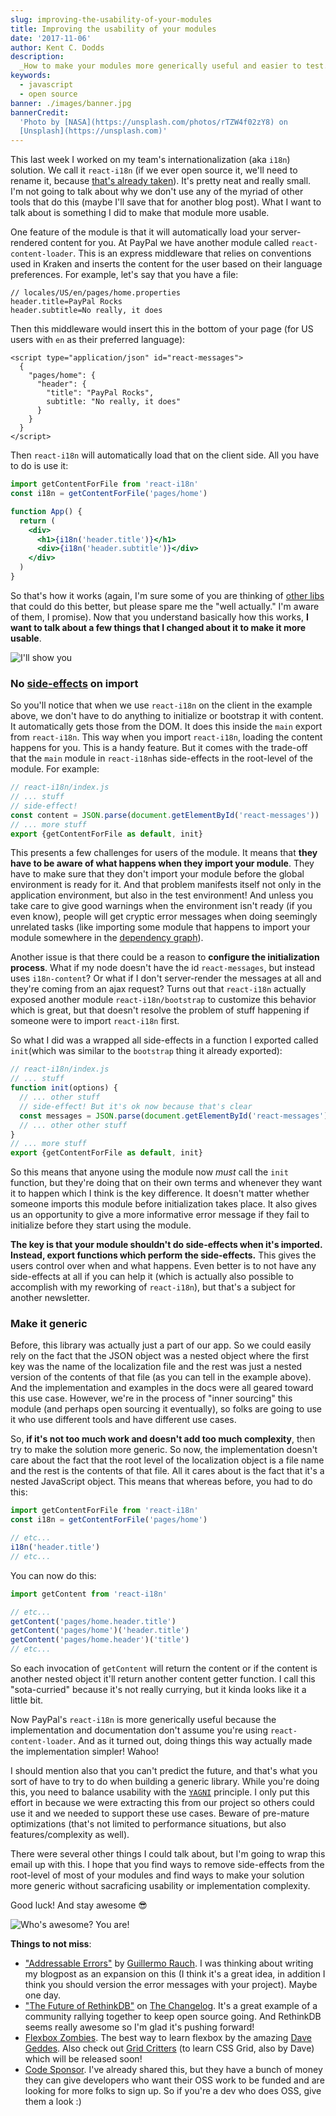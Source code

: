 ```yaml
---
slug: improving-the-usability-of-your-modules
title: Improving the usability of your modules
date: '2017-11-06'
author: Kent C. Dodds
description:
  _How to make your modules more generically useful and easier to test._
keywords:
  - javascript
  - open source
banner: ./images/banner.jpg
bannerCredit:
  'Photo by [NASA](https://unsplash.com/photos/rTZW4f02zY8) on
  [Unsplash](https://unsplash.com)'
---
```


This last week I worked on my team's internationalization (aka `i18n`) solution.
We call it `react-i18n` (if we ever open source it, we'll need to rename it,
because [that's already taken](https://www.npmjs.com/package/react-i18n)). It's
pretty neat and really small. I'm not going to talk about why we don't use any
of the myriad of other tools that do this (maybe I'll save that for another blog
post). What I want to talk about is something I did to make that module more
usable.

One feature of the module is that it will automatically load your
server-rendered content for you. At PayPal we have another module called
`react-content-loader`. This is an express middleware that relies on conventions
used in Kraken and inserts the content for the user based on their language
preferences. For example, let's say that you have a file:

```
// locales/US/en/pages/home.properties
header.title=PayPal Rocks
header.subtitle=No really, it does
```

Then this middleware would insert this in the bottom of your page (for US users
with `en` as their preferred language):

```
<script type="application/json" id="react-messages">
  {
    "pages/home": {
      "header": {
        "title": "PayPal Rocks",
        subtitle: "No really, it does"
      }
    }
  }
</script>
```

Then `react-i18n` will automatically load that on the client side. All you have
to do is use it:

```jsx
import getContentForFile from 'react-i18n'
const i18n = getContentForFile('pages/home')

function App() {
  return (
    <div>
      <h1>{i18n('header.title')}</h1>
      <div>{i18n('header.subtitle')}</div>
    </div>
  )
}
```

So that's how it works (again, I'm sure some of you are thinking of
[other libs](https://www.npmjs.com/search?q=react%20i18n) that could do this
better, but please spare me the "well actually." I'm aware of them, I promise).
Now that you understand basically how this works, **I want to talk about a few
things that I changed about it to make it more usable**.

![I'll show you](./images/0.gif)

### No [side-effects](https://en.wikipedia.org/wiki/Side_effect_%28computer_science%29) on import

So you'll notice that when we use `react-i18n` on the client in the example
above, we don't have to do anything to initialize or bootstrap it with content.
It automatically gets those from the DOM. It does this inside the `main` export
from `react-i18n`. This way when you import `react-i18n`, loading the content
happens for you. This is a handy feature. But it comes with the trade-off that
the `main` module in `react-i18n`has side-effects in the root-level of the
module. For example:

```js
// react-i18n/index.js
// ... stuff
// side-effect!
const content = JSON.parse(document.getElementById('react-messages'))
// ... more stuff
export {getContentForFile as default, init}
```

This presents a few challenges for users of the module. It means that **they
have to be aware of what happens when they import your module**. They have to
make sure that they don't import your module before the global environment is
ready for it. And that problem manifests itself not only in the application
environment, but also in the test environment! And unless you take care to give
good warnings when the environment isn't ready (if you even know), people will
get cryptic error messages when doing seemingly unrelated tasks (like importing
some module that happens to import your module somewhere in the
[dependency graph](https://twitter.com/kentcdodds/status/922114804038303745)).

Another issue is that there could be a reason to **configure the initialization
process**. What if my node doesn't have the id `react-messages`, but instead
uses `i18n-content`? Or what if I don't server-render the messages at all and
they're coming from an ajax request? Turns out that `react-i18n` actually
exposed another module `react-i18n/bootstrap` to customize this behavior which
is great, but that doesn't resolve the problem of stuff happening if someone
were to import `react-i18n` first.

So what I did was a wrapped all side-effects in a function I exported called
`init`(which was similar to the `bootstrap` thing it already exported):

```js
// react-i18n/index.js
// ... stuff
function init(options) {
  // ... other stuff
  // side-effect! But it's ok now because that's clear
  const messages = JSON.parse(document.getElementById('react-messages'))
  // ... other other stuff
}
// ... more stuff
export {getContentForFile as default, init}
```

So this means that anyone using the module now _must_ call the `init` function,
but they're doing that on their own terms and whenever they want it to happen
which I think is the key difference. It doesn't matter whether someone imports
this module before initialization takes place. It also gives us an opportunity
to give a more informative error message if they fail to initialize before they
start using the module.

**The key is that your module shouldn't do side-effects when it's imported.
Instead, export functions which perform the side-effects.** This gives the users
control over when and what happens. Even better is to not have any side-effects
at all if you can help it (which is actually also possible to accomplish with my
reworking of `react-i18n`), but that's a subject for another newsletter.

### Make it generic

Before, this library was actually just a part of our app. So we could easily
rely on the fact that the JSON object was a nested object where the first key
was the name of the localization file and the rest was just a nested version of
the contents of that file (as you can tell in the example above). And the
implementation and examples in the docs were all geared toward this use case.
However, we're in the process of "inner sourcing" this module (and perhaps open
sourcing it eventually), so folks are going to use it who use different tools
and have different use cases.

So, **if it's not too much work and doesn't add too much complexity**, then try
to make the solution more generic. So now, the implementation doesn't care about
the fact that the root level of the localization object is a file name and the
rest is the contents of that file. All it cares about is the fact that it's a
nested JavaScript object. This means that whereas before, you had to do this:

```js
import getContentForFile from 'react-i18n'
const i18n = getContentForFile('pages/home')

// etc...
i18n('header.title')
// etc...
```

You can now do this:

```js
import getContent from 'react-i18n'

// etc...
getContent('pages/home.header.title')
getContent('pages/home')('header.title')
getContent('pages/home.header')('title')
// etc...
```

So each invocation of `getContent` will return the content or if the content is
another nested object it'll return another content getter function. I call this
"sota-curried" because it's not really currying, but it kinda looks like it a
little bit.

Now PayPal's `react-i18n` is more generically useful because the implementation
and documentation don't assume you're using `react-content-loader`. And as it
turned out, doing things this way actually made the implementation simpler!
Wahoo!

I should mention also that you can't predict the future, and that's what you
sort of have to try to do when building a generic library. While you're doing
this, you need to balance usability with the
[`YAGNI`](https://martinfowler.com/bliki/Yagni.html) principle. I only put this
effort in because we were extracting this from our project so others could use
it and we needed to support these use cases. Beware of pre-mature optimizations
(that's not limited to performance situations, but also features/complexity as
well).

There were several other things I could talk about, but I'm going to wrap this
email up with this. I hope that you find ways to remove side-effects from the
root-level of most of your modules and find ways to make your solution more
generic without sacraficing usability or implementation complexity.

Good luck! And stay awesome 😎

![Who's awesome? You are!](./images/1.gif)

**Things to not miss**:

- ["Addressable Errors"](https://rauchg.com/2016/addressable-errors) by
  [Guillermo Rauch](https://twitter.com/rauchg). I was thinking about writing my
  blogpost as an expansion on this (I think it's a great idea, in addition I
  think you should version the error messages with your project). Maybe one day.
- ["The Future of RethinkDB"](https://changelog.com/podcast/266) on
  [The Changelog](https://changelog.com). It's a great example of a community
  rallying together to keep open source going. And RethinkDB seems really
  awesome so I'm glad it's pushing forward!
- [Flexbox Zombies](http://geddski.teachable.com/p/flexbox-zombies). The best
  way to learn flexbox by the amazing
  [Dave Geddes](https://twitter.com/geddski). Also check out
  [Grid Critters](https://gridcritters.com/p/gridcritters) (to learn CSS Grid,
  also by Dave) which will be released soon!
- [Code Sponsor](https://codesponsor.io). I've already shared this, but they
  have a bunch of money they can give developers who want their OSS work to be
  funded and are looking for more folks to sign up. So if you're a dev who does
  OSS, give them a look :)
